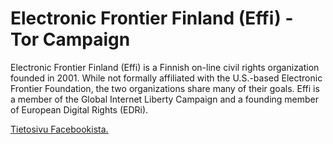 Electronic Frontier Finland (Effi) - Tor Campaign
=================================================

Electronic Frontier Finland (Effi) is a Finnish on-line civil rights organization founded in 2001. While not formally affiliated with the U.S.-based Electronic Frontier Foundation, the two organizations share many of their goals. Effi is a member of the Global Internet Liberty Campaign and a founding member of European Digital Rights (EDRi).

[Tietosivu Facebookista.](http://htmlpreview.github.io/?https://github.com/juhanurmi/delete-facebook/blob/master/index.html)
